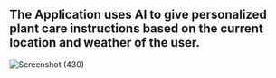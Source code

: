 ## The Application uses AI to give personalized plant care instructions based on the current location and weather of the user.
![Screenshot (430)](https://github.com/user-attachments/assets/8c65ef0f-0f1b-4761-b861-74e9a1df2007)
